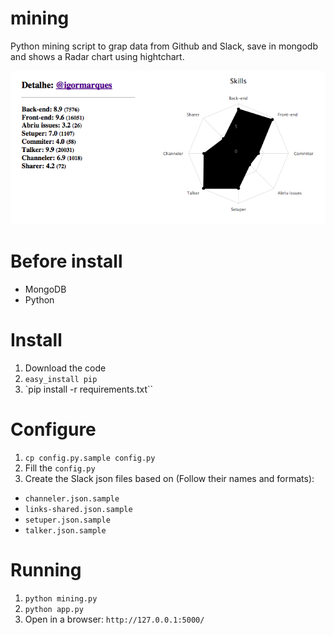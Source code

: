 # mining
Python mining script to grap data from Github and Slack, save in mongodb and shows a Radar chart using hightchart.

![Resultado da mineração](mining.png?raw=true "Resultado da mineração")

# Before install
- MongoDB
- Python

# Install
1. Download the code
2. `easy_install pip`
2. `pip install -r requirements.txt``

# Configure
1. `cp config.py.sample config.py`
2. Fill the `config.py`
1. Create the Slack json files based on (Follow their names and formats):
  - `channeler.json.sample`
  - `links-shared.json.sample`
  - `setuper.json.sample`
  - `talker.json.sample`

# Running
1. `python mining.py`
2. `python app.py`
3. Open in a browser: `http://127.0.0.1:5000/`

